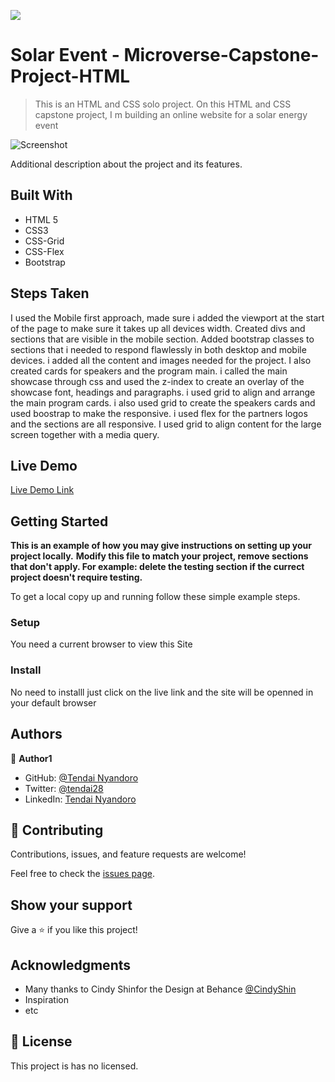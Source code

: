 ![](https://img.shields.io/badge/Microverse-blueviolet)

# Solar Event - Microverse-Capstone-Project-HTML

> This is an HTML and CSS solo project. On this HTML and CSS capstone project, I m building an online website for a solar energy event

![Screenshot](https://user-images.githubusercontent.com/30318155/95214760-86338180-07f0-11eb-9952-96cea527f518.png)

Additional description about the project and its features.

## Built With

- HTML 5
- CSS3
- CSS-Grid
- CSS-Flex
- Bootstrap

## Steps Taken

I used the Mobile first approach, made sure i added the viewport at the start of the page to make sure it takes up all devices width.
Created divs and sections that are visible in the mobile section.
Added bootstrap classes to sections that i needed to respond flawlessly in both desktop and mobile devices.
i added all the content and images needed for the project.
I also created cards for speakers and the program main.
i called the main showcase through css and used the z-index to create an overlay of the showcase font, headings and paragraphs.
i used grid to align and arrange the main program cards.
i also used grid to create the speakers cards and used boostrap to make the responsive.
i used flex for the partners logos and the sections are all responsive.
I used grid to align content for the large screen together with a media query.

## Live Demo

[Live Demo Link](https://youthful-bartik-6c80b2.netlify.app/)


## Getting Started

**This is an example of how you may give instructions on setting up your project locally.**
**Modify this file to match your project, remove sections that don't apply. For example: delete the testing section if the currect project doesn't require testing.**


To get a local copy up and running follow these simple example steps.


### Setup

You need a current browser to view this Site

### Install

No need to installl just click on the live link and the site will be openned in your default browser


## Authors

👤 **Author1**

- GitHub: [@Tendai Nyandoro](https://github.com/tnyandoro)
- Twitter: [@tendai28](https://twitter.com/tendai28)
- LinkedIn: [Tendai Nyandoro](https://www.linkedin.com/in/tendai-nyandoro-a8060826/)


## 🤝 Contributing

Contributions, issues, and feature requests are welcome!

Feel free to check the [issues page](https://github.com/tnyandoro/Microverse-Capstone-Project-HTML/issues).

## Show your support

Give a ⭐️ if you like this project!

## Acknowledgments

- Many thanks to Cindy Shinfor the Design at Behance [@CindyShin](https://www.behance.net/adagio07)
- Inspiration
- etc

## 📝 License

This project is has no licensed.

